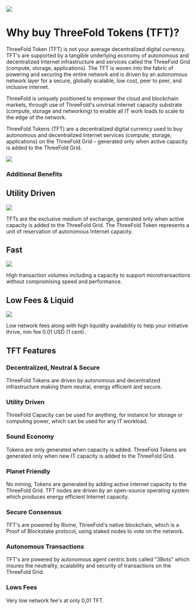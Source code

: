 

![](title_slide_truly_decentralized.png)

# Why buy ThreeFold Tokens (TFT)?


ThreeFold Token (TFT) is not your average decentralized digital currency. TFT's are supported by a tangible underlying economy of autonomous and decentralized Internet infrastructure and services called the ThreeFold Grid (compute, storage, applications). The TFT is woven into the fabric of powering and securing the entire network and is driven by an autonomous network layer for a secure, globally scalable, low cost, peer to peer, and inclusive internet. 

ThreeFold is uniquely positioned to empower the cloud and blockchain markets, through use of ThreeFold's unvirsal internet capacity substrate (compute, storage and networking) to enable all IT work loads to scale to the edge of the network.

ThreeFold Tokens (TFT) are a decentralized digital currency used to buy autonomous and decentralized Internet services (compute, storage, applications) on the ThreeFold Grid – generated only when active capacity is added to the ThreeFold Grid.


![](tftbenefitstitle.png)

### Additional Benefits

## Utility Driven 
![](https://raw.githubusercontent.com/threefoldfoundation/info_tokens/master/docs/img/ic-benefits-01.png)

TFTs are the exclusive medium of exchange, generated only when active capacity is added to the ThreeFold Grid. The ThreeFold Token represents a unit of reservation of autonomous Internet capacity.


## Fast 

![](https://raw.githubusercontent.com/threefoldfoundation/info_tokens/master/docs/img/ic-util-01.png)

High transaction volumes including a capacity to support microtransactions without compromising speed and performance.

## Low Fees & Liquid

![](https://raw.githubusercontent.com/threefoldfoundation/info_tokens/master/docs/img/ic-util-02.png)

Low network fees along with high liquidity availability to help your initiative thrive, min fee 0.01 USD (1 cent).



## TFT Features

### Decentralized, Neutral & Secure
ThreeFold Tokens are driven by autonomous and decentralized infrastructure making them neutral, energy efficient and secure.


### Utility Driven
ThreeFold Capacity can be used for anything, for instance for storage or computing power, which can be used for any IT workload.


### Sound Economy
Tokens are only generated when capacity is added. ThreeFold Tokens are generated only when new IT capacity is added to the ThreeFold Grid.

### Planet Friendly
No mining, Tokens are generated by adding active internet capacity to the ThreeFold Grid. TFT nodes are driven by an open-source operating system which produces energy efficient Internet capacity.


### Secure Consensus
TFT's are powered by Rivine, ThreeFold's native blockchain, which is a Proof of Blockstake protocol, using staked nodes to vote on the network.


### Autonomous Transactions 
TFT's are powered by autonomous agent centric bots called "3Bots" which insures the neutrality, scalability and security of transactions on the ThreeFold Grid. 

### Lows Fees
Very low network fee's at only 0,01 TFT.


